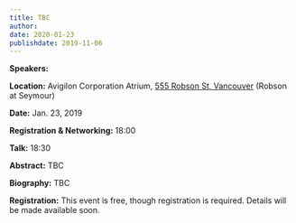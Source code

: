 ```yaml
---
title: TBC
author: 
date: 2020-01-23
publishdate: 2019-11-06
---
```

**Speakers:** 

**Location:** Avigilon Corporation Atrium, [555 Robson St, Vancouver](https://goo.gl/maps/6mHjCucr32sv4jv97) (Robson at Seymour)

**Date:** Jan. 23, 2019

**Registration & Networking:** 18:00 

**Talk:** 18:30 

**Abstract:** 
TBC

**Biography:**
TBC



**Registration:** 
This event is free, though registration is required. Details will be made available soon.

